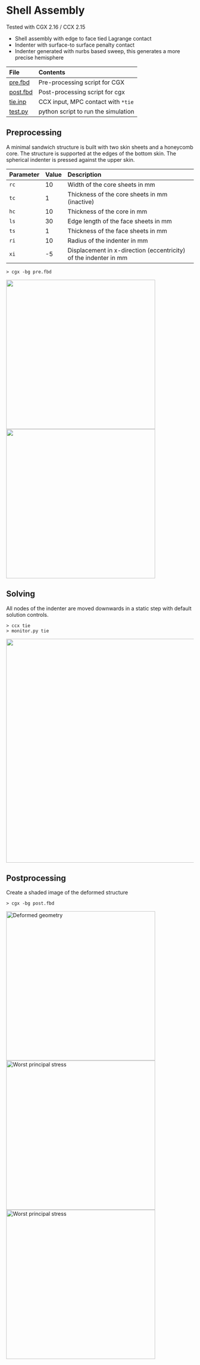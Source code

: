 # Shell Assembly
Tested with CGX 2.16 / CCX 2.15

+ Shell assembly with edge to face tied Lagrange contact
+ Indenter with surface-to surface penalty contact
+ Indenter generated with nurbs based sweep, this generates a more precise hemisphere

File                   | Contents                                      
:-------------         | :-------------                                
[pre.fbd](pre.fbd)     | Pre-processing script for CGX                 
[post.fbd](post.fbd)   | Post-processing script for cgx                
[tie.inp](tie.inp)     | CCX input, MPC contact with `*tie`            
[test.py](test.py)     | python script to run the simulation           

## Preprocessing
A minimal sandwich structure is built with two skin sheets and a honeycomb core.
The structure is supported at the edges of the bottom skin.
The spherical indenter is pressed against the upper skin.

Parameter | Value | Description
:---      | :---  | :--
`rc`      | 10    | Width of the core sheets in mm
`tc`      | 1     | Thickness of the core sheets in mm (inactive)
`hc`      | 10    | Thickness of the core in mm
`ls`      | 30    | Edge length of the face sheets in mm
`ts`      | 1     | Thickness of the face sheets in mm
`ri`      | 10    | Radius of the indenter in mm
`xi`      | -5    | Displacement in x-direction (eccentricity) of the indenter in mm


```
> cgx -bg pre.fbd
```
<img src="Refs/model.png" width="400"><img src="Refs/sets.png" width="400">

## Solving
All nodes of the indenter are moved downwards in a static step with default solution controls.
```
> ccx tie
> monitor.py tie
```
<img src="tie.png" width="600">

## Postprocessing

Create a shaded image of the deformed structure
```
> cgx -bg post.fbd
```

<img src="Refs/def1.png" width="400" title="Deformed geometry">
<img src="Refs/worstPS1.png" width="400" title="Worst principal stress"><img src="Refs/worstPS2.png" width="400" title="Worst principal stress">
